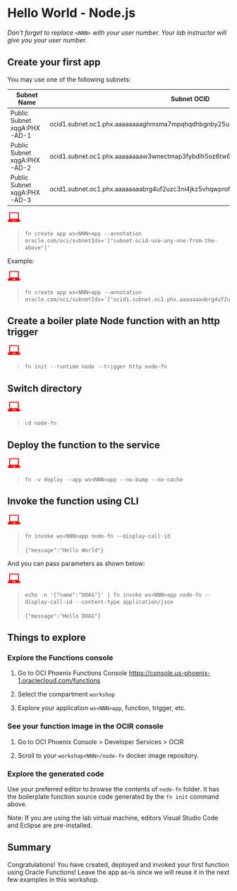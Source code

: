 # Hello World - Node.js

*Don't forget to replace `<NNN>` with your user number. Your lab instructor will give you your user number.*

## Create your first app

You may use one of the following subnets:

Subnet Name | Subnet OCID
--- | ---
Public Subnet xqgA:PHX-AD-1	| ocid1.subnet.oc1.phx.aaaaaaaaghmsma7mpqhqdhbgnby25u2zo4wqlrrcskvu7jg56dryxt3hgvka
Public Subnet xqgA:PHX-AD-2	| ocid1.subnet.oc1.phx.aaaaaaaaw3wnectmap3fybdlh5oz6tw6xzqgt7jsaxsfospolk3bvo2usgza
Public Subnet xqgA:PHX-AD-3	| ocid1.subnet.oc1.phx.aaaaaaaabrg4uf2uzc3ni4jkz5vhqwprofmlmo7mpumnuddd7iandssruohq

![](images/userinput.png)
>```
> fn create app ws<NNN>app --annotation oracle.com/oci/subnetIds='["subnet-ocid-use-any-one-from-the-above"]'
>```  

Example:

![](images/userinput.png)
>```
> fn create app ws<NNN>app --annotation oracle.com/oci/subnetIds='["ocid1.subnet.oc1.phx.aaaaaaaabrg4uf2uzc3ni4jkz5vhqwprofmlmo7mpumnuddd7iandssruohq"]'
>```  

## Create a boiler plate Node function with an http trigger

![](images/userinput.png)
>```
> fn init --runtime node --trigger http node-fn
>```

## Switch directory

![](images/userinput.png)
>```
> cd node-fn
>```

## Deploy the function to the service

![](images/userinput.png)
>```
> fn -v deploy --app ws<NNN>app --no-bump --no-cache
>```

## Invoke the function using CLI

![](images/userinput.png)
>```
> fn invoke ws<NNN>app node-fn --display-call-id
>
> {"message":"Hello World"}
>```

And you can pass parameters as shown below:

![](images/userinput.png)
>```
> echo -n '{"name":"DOAG"}' | fn invoke ws<NNN>app node-fn --display-call-id --content-type application/json
>
> {"message":"Hello DOAG"}
>```

## Things to explore

### Explore the Functions console

1. Go to OCI Phoenix Functions Console https://console.us-phoenix-1.oraclecloud.com/functions

2. Select the compartment `workshop`

3. Explore your application `ws<NNN>app`, function, trigger, etc.

### See your function image in the OCIR console

1. Go to OCI Phoenix Console > Developer Services > OCIR

2. Scroll to your `workshop<NNN>/node-fn` docker image repository.

### Explore the generated code

Use your preferred editor to browse the contents of `node-fn` folder. It has the boilerplate function source code generated by the `fn init` command above.

Note: If you are using the lab virtual machine, editors Visual Studio Code and Eclipse are pre-installed.


## Summary

Congratulations! You have created, deployed and invoked your first function using Oracle Functions! Leave the app as-is since we will reuse it in the next few examples in this workshop.
